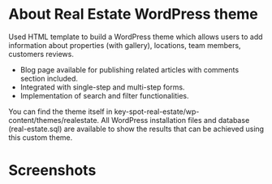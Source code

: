 # About Real Estate WordPress theme

Used HTML template to build a WordPress theme which allows users to add information about properties (with gallery), locations, team members, customers reviews. 
* Blog page available for publishing related articles with comments section included. 
* Integrated with single-step and multi-step forms.
* Implementation of search and filter functionalities.

You can find the theme itself in key-spot-real-estate/wp-content/themes/realestate. All WordPress installation files and database (real-estate.sql) are available to show the results that can be achieved using this custom theme.

# Screenshots
